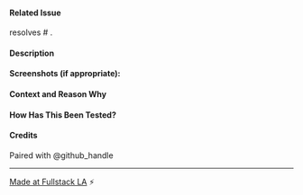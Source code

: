 <!--- Write a few-word summary of your changes in the Title above -->
#### Related Issue
<!--- Please link to the issue this change resolves here: -->
<!--- For example: resolves #42. 
      (This will auto-close the issue when the pull request is accepted)-->
resolves # .

#### Description
<!--- Describe your changes in detail -->

#### Screenshots (if appropriate):

#### Context and Reason Why
<!--- What value does this change add? For whom? And in what situation? -->

#### How Has This Been Tested?
<!--- Please describe in detail how you tested your changes. -->
<!--- Include details of your testing environment, and the tests you ran to
      see how your change affects other areas of the code, etc. -->

#### Credits
<!--- @mention yourself and any pairing partners or helpful passers-by. -->
Paired with @github_handle


---

[Made at Fullstack LA](https://meetup.com/la-fullstack/events/234620974) :zap:
